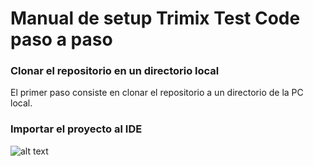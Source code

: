 # Manual de setup Trimix Test Code paso a paso
### Clonar el repositorio en un directorio local

El primer paso consiste en clonar el repositorio a un directorio de la PC local.

### Importar el proyecto al IDE

![alt text](https://github.com/mikedr/trimix/blob/master/manual/001.png)





